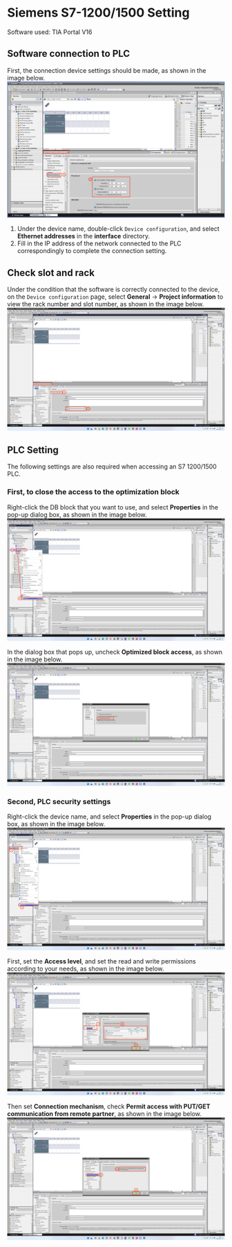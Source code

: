 # Siemens S7-1200/1500 Setting

Software used: TIA Portal V16

## Software connection to PLC

First, the connection device settings should be made, as shown in the image below.
![connection](./assets-s7/connection.png)

1. Under the device name, double-click `Device configuration`, and select **Ethernet addresses** in the **interface** directory.
2. Fill in the IP address of the network connected to the PLC correspondingly to complete the connection setting.

## Check slot and rack

Under the condition that the software is correctly connected to the device, on the `Device configuration` page, select **General** -> **Project information** to view the  rack number and slot number, as shown in the image below.
![slot-rack](./assets-s7/slot-rack.png)

## PLC Setting

The following settings are also required when accessing an S7 1200/1500 PLC.

### First, to close the access to the optimization block

Right-click the DB block that you want to use, and select **Properties** in the pop-up dialog box, as shown in the image below.
![db-setting](./assets-s7/db-setting.png)

In the dialog box that pops up, uncheck **Optimized block access**, as shown in the image below.
![db-optimied](./assets-s7/db-optimized.png)

### Second, PLC security settings

Right-click the device name, and select **Properties** in the pop-up dialog box, as shown in the image below.
![plc-setting](./assets-s7/plc-setting.png)

First, set the **Access level**, and set the read and write permissions according to your needs, as shown in the image below.
![plc-permission-control](./assets-s7/plc-permission-control.png)

Then set **Connection mechanism**, check **Permit access with PUT/GET communication from remote partner**, as shown in the image below.
![plc-access-control](./assets-s7/plc-access-control.png)
